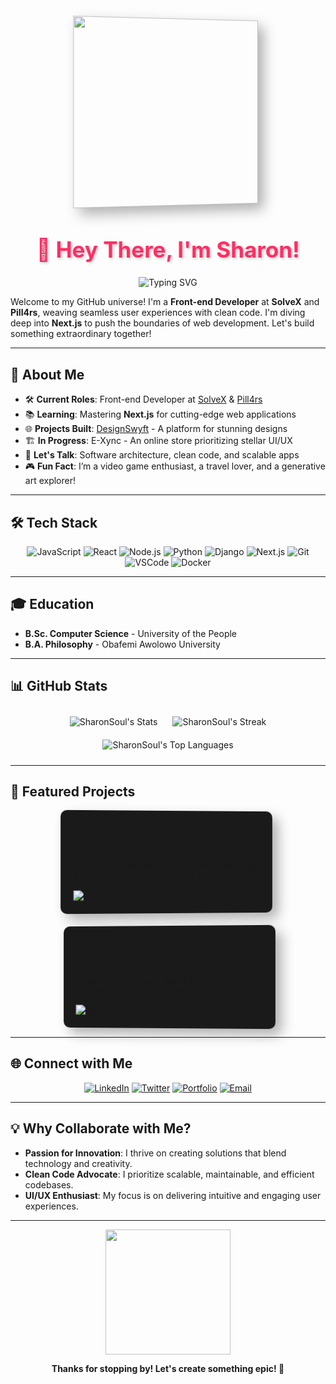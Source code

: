 <div align="center">
  <img src="https://media.giphy.com/media/qgQUggAC3Pfv687qPC/giphy.gif" width="300" style="transform: perspective(1000px) rotateY(10deg); box-shadow: 10px 10px 20px rgba(0,0,0,0.3);"/>
  <h1 style="font-size: 2.5em; color: #ff2e63; text-shadow: 2px 2px 4px rgba(0,0,0,0.2);">👋 Hey There, I'm Sharon!</h1>
  <p>
    <img src="https://readme-typing-svg.herokuapp.com?font=Fira+Code&color=FF2E63&size=20&center=true&vCenter=true&width=500&lines=Passionate+Front-end+Developer;Next.js+Enthusiast;UI/UX+Innovator;From+Nigeria+with+💖" alt="Typing SVG" />
  </p>
</div>

Welcome to my GitHub universe! I'm a **Front-end Developer** at **SolveX** and **Pill4rs**, weaving seamless user experiences with clean code. I'm diving deep into **Next.js** to push the boundaries of web development. Let's build something extraordinary together!

---

## 🌟 About Me

- 🛠 **Current Roles**: Front-end Developer at [SolveX](https://solvex.com) & [Pill4rs](https://pill4rs.com)
- 📚 **Learning**: Mastering **Next.js** for cutting-edge web applications
- 🌐 **Projects Built**: [DesignSwyft](https://www.designswyft.co) - A platform for stunning designs
- 🏗 **In Progress**: E-Xync - An online store prioritizing stellar UI/UX
- 💬 **Let's Talk**: Software architecture, clean code, and scalable apps
- 🎮 **Fun Fact**: I’m a video game enthusiast, a travel lover, and a generative art explorer!

---

## 🛠 Tech Stack

<div align="center">
  <img src="https://img.shields.io/badge/JavaScript-F7DF1E?style=for-the-badge&logo=javascript&logoColor=black" alt="JavaScript"/>
  <img src="https://img.shields.io/badge/React-61DAFB?style=for-the-badge&logo=react&logoColor=black" alt="React"/>
  <img src="https://img.shields.io/badge/Node.js-339933?style=for-the-badge&logo=nodedotjs&logoColor=white" alt="Node.js"/>
  <img src="https://img.shields.io/badge/Python-3776AB?style=for-the-badge&logo=python&logoColor=white" alt="Python"/>
  <img src="https://img.shields.io/badge/Django-092E20?style=for-the-badge&logo=django&logoColor=white" alt="Django"/>
  <img src="https://img.shields.io/badge/Next.js-000000?style=for-the-badge&logo=nextdotjs&logoColor=white" alt="Next.js"/>
  <img src="https://img.shields.io/badge/Git-F05032?style=for-the-badge&logo=git&logoColor=white" alt="Git"/>
  <img src="https://img.shields.io/badge/VS_Code-007ACC?style=for-the-badge&logo=visualstudiocode&logoColor=white" alt="VSCode"/>
  <img src="https://img.shields.io/badge/Docker-2496ED?style=for-the-badge&logo=docker&logoColor=white" alt="Docker"/>
</div>

---

## 🎓 Education

- **B.Sc. Computer Science** - University of the People
- **B.A. Philosophy** - Obafemi Awolowo University

---

## 📊 GitHub Stats

<div align="center">
  <img src="https://github-readme-stats.vercel.app/api?username=SharonSoul&theme=radical&show_icons=true&hide_border=true&count_private=true" alt="SharonSoul's Stats" style="margin: 10px;"/>
  <img src="https://github-readme-streak-stats.herokuapp.com/?user=SharonSoul&theme=radical&hide_border=true" alt="SharonSoul's Streak" style="margin: 10px;"/>
  <img src="https://github-readme-stats.vercel.app/api/top-langs/?username=SharonSoul&theme=radical&show_icons=true&hide_border=true&layout=compact" alt="SharonSoul's Top Languages" style="margin: 10px;"/>
</div>

---

## 🚀 Featured Projects

<div style="display: flex; justify-content: center; gap: 20px; flex-wrap: wrap;">
  <div style="background: #1a1a1a; padding: 20px; border-radius: 10px; width: 300px; transform: perspective(1000px) rotateY(5deg); box-shadow: 10px 10px 20px rgba(0,0,0,0.3); transition: transform 0.3s;">
    <h3>UrXpace</h3>
    <p>An anonymous messaging platform ensuring secure and private communication.</p>
    <a href="https://www.urxpace.online"><img src="https://img.shields.io/badge/Visit-FF2E63?style=for-the-badge&logo=web&logoColor=white" alt="Visit UrXpace"/></a>
  </div>
  <div style="background: #1a1a1a; padding: 20px; border-radius: 10px; width: 300px; transform: perspective(1000px) rotateY(-5deg); box-shadow: 10px 10px 20px rgba(0,0,0,0.3); transition: transform 0.3s;">
    <h3>ShopFlex</h3>
    <p>A feature-rich e-commerce website with a focus on user-friendly design.</p>
    <a href="https://sharonsoul.github.io/E-commerce/"><img src="https://img.shields.io/badge/Visit-FF2E63?style=for-the-badge&logo=web&logoColor=white" alt="Visit ShopFlex"/></a>
  </div>
</div>

---

## 🌐 Connect with Me

<div align="center">
  <a href="https://www.linkedin.com/in/sharon-olaitan-3b357223a/"><img src="https://img.shields.io/badge/LinkedIn-0A66C2?style=for-the-badge&logo=linkedin&logoColor=white" alt="LinkedIn"/></a>
  <a href="https://twitter.com/soul_sharon"><img src="https://img.shields.io/badge/Twitter-1DA1F2?style=for-the-badge&logo=twitter&logoColor=white" alt="Twitter"/></a>
  <a href="https://sharon-portfolio.vercel.app/"><img src="https://img.shields.io/badge/Portfolio-000000?style=for-the-badge&logo=vercel&logoColor=white" alt="Portfolio"/></a>
  <a href="mailto:olaitansharom1@gmail.com"><img src="https://img.shields.io/badge/Email-D14836?style=for-the-badge&logo=gmail&logoColor=white" alt="Email"/></a>
</div>

---

## 💡 Why Collaborate with Me?

- **Passion for Innovation**: I thrive on creating solutions that blend technology and creativity.
- **Clean Code Advocate**: I prioritize scalable, maintainable, and efficient codebases.
- **UI/UX Enthusiast**: My focus is on delivering intuitive and engaging user experiences.

---

<div align="center">
  <img src="https://media.giphy.com/media/LmNwrBhejkK9EFP504/giphy.gif" width="200"/>
  <p><strong>Thanks for stopping by! Let's create something epic! 🌟</strong></p>
</div>
